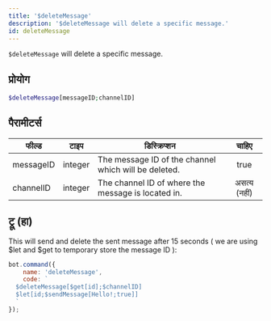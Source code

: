 ```yaml
---
title: '$deleteMessage'
description: '$deleteMessage will delete a specific message.'
id: deleteMessage
---
```


`$deleteMessage` will delete a specific message.

## प्रोयोग

```php
$deleteMessage[messageID;channelID]
```

## पैरामीटर्स

| फील्ड     | टाइप    | डिस्क्रिप्शन                                         |    चाहिए     |
| --------- | ------- | ---------------------------------------------------- |:------------:|
| messageID | integer | The message ID of the channel which will be deleted. |     true     |
| channelID | integer | The channel ID of where the message is located in.   | असत्य (नहीं) |

## ट्रू (हा)

This will send and delete the sent message after 15 seconds ( we are using $let and $get to temporary store the message ID ):

```javascript
bot.command({
    name: 'deleteMessage',
    code: `
  $deleteMessage[$get[id];$channelID]
  $let[id;$sendMessage[Hello!;true]]
  `
});
```
